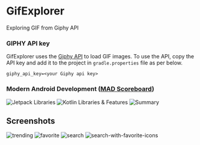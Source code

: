 # GifExplorer
 Exploring GIF from Giphy API

### GIPHY API key

GifExplorer uses the [Giphy API](https://developers.giphy.com/docs/) to load GIF images.
To use the API, copy the API key and add it to the project in `gradle.properties` file as per below.

```
giphy_api_key=<your Giphy api key>
```
### Modern Android Development ([MAD Scoreboard](https://developer.android.com/modern-android-development/scorecard))

![Jetpack Libraries](mad-score/jetpack.png=500)
![Kotlin Libraries & Features](mad-score/kotlin.png=500)
![Summary](mad-score/summary.png=500)

## Screenshots

![trending](screenshots/trending.jpeg=500) ![favorite](screenshots/favorites.jpeg=500)
![search](screenshots/search-1.jpeg=500)  ![search-with-favorite-icons](screenshots/search-2-with-favorite-icons.jpeg=500)
